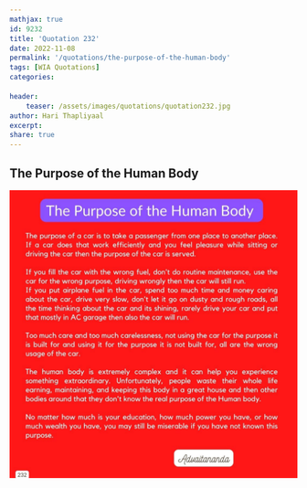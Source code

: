 ```yaml
---
mathjax: true
id: 9232
title: 'Quotation 232'
date: 2022-11-08
permalink: '/quotations/the-purpose-of-the-human-body'
tags: [WIA Quotations] 
categories: 

header:
    teaser: /assets/images/quotations/quotation232.jpg
author: Hari Thapliyaal 
excerpt:
share: true 
---
```


## The Purpose of the Human Body

![The Purpose of the Human Body](/assets/images/quotations/quotation232.jpg)
